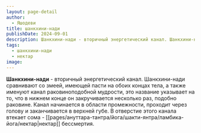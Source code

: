 ```yaml
---
layout: page-detail
author:
  - Яшодеви
title: шанкхини-нади
publishDate: 2024-09-01
description: Шанкхини-нади - вторичный энергетический канал. Шанкхини-нади сравнивают со змеей, имеющей пасти на обоих концах тела, а также именуют канал раковиноподобной мудрости, это название указывает на то, что в нижнем конце он закручивается несколько раз, подобно раковине.
tags:
  - шанкхини-нади
  - нектар
image:
---
```

**Шанкхини-нади** - вторичный энергетический канал. Шанкхини-нади сравнивают со змеей, имеющей пасти на обоих концах тела, а также именуют канал раковиноподобной мудрости, это название указывает на то, что в нижнем конце он закручивается несколько раз, подобно раковине. Канал начинается в области промежности, проходит через голову и заканчивается в верхней губе. В отверстие этого канала втекает сома - [[pages/ануттара-тантра/йога/шакти-янтра/ламбика-йога/нектар|нектар]] бессмертия.

